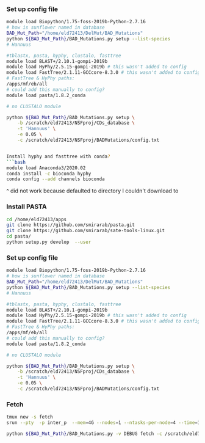 ### Set up config file
```bash
module load Biopython/1.75-foss-2019b-Python-2.7.16
# how is sunflower named in database
BAD_Mut_Path="/home/eld72413/DelMut/BAD_Mutations"
python ${BAD_Mut_Path}/BAD_Mutations.py setup --list-species
# Hannuus

#tblastx, pasta, hyphy, clustalo, fasttree
module load BLAST+/2.10.1-gompi-2019b
module load HyPhy/2.5.15-gompi-2019b # this wasn't added to config
module load FastTree/2.1.11-GCCcore-8.3.0 # this wasn't added to config
# FastTree & HyPhy paths: 
/apps/mf/eb/all
# could add this manually to config?
module load pasta/1.8.2_conda

# no CLUSTALO module

python ${BAD_Mut_Path}/BAD_Mutations.py setup \
    -b /scratch/eld72413/NSFproj/CDs_database \
    -t 'Hannuus' \
    -e 0.05 \
    -c /scratch/eld72413/NSFproj/BADMutations/config.txt


Install hyphy and fasttree with conda?
```bash
module load Anaconda3/2020.02
conda install -c bioconda hyphy
conda config --add channels bioconda
```
^ did not work because defaulted to directory I couldn't download to

### Install PASTA
```bash
cd /home/eld72413/apps
git clone https://github.com/smirarab/pasta.git
git clone https://github.com/smirarab/sate-tools-linux.git
cd pasta/
python setup.py develop  --user
```

### Set up config file
```bash
module load Biopython/1.75-foss-2019b-Python-2.7.16
# how is sunflower named in database
BAD_Mut_Path="/home/eld72413/DelMut/BAD_Mutations"
python ${BAD_Mut_Path}/BAD_Mutations.py setup --list-species
# Hannuus

#tblastx, pasta, hyphy, clustalo, fasttree
module load BLAST+/2.10.1-gompi-2019b
module load HyPhy/2.5.15-gompi-2019b # this wasn't added to config
module load FastTree/2.1.11-GCCcore-8.3.0 # this wasn't added to config
# FastTree & HyPhy paths: 
/apps/mf/eb/all
# could add this manually to config?
module load pasta/1.8.2_conda

# no CLUSTALO module

python ${BAD_Mut_Path}/BAD_Mutations.py setup \
    -b /scratch/eld72413/NSFproj/CDs_database \
    -t 'Hannuus' \
    -e 0.05 \
    -c /scratch/eld72413/NSFproj/BADMutations/config.txt

```

### Fetch
```bash
tmux new -s fetch
srun --pty  -p inter_p  --mem=4G --nodes=1 --ntasks-per-node=4 --time=12:00:00 --job-name=qlogin /bin/bash -lm #1210297

python ${BAD_Mut_Path}/BAD_Mutations.py -v DEBUG fetch -c /scratch/eld72413/NSFproj/BADMutations/config.txt
```
